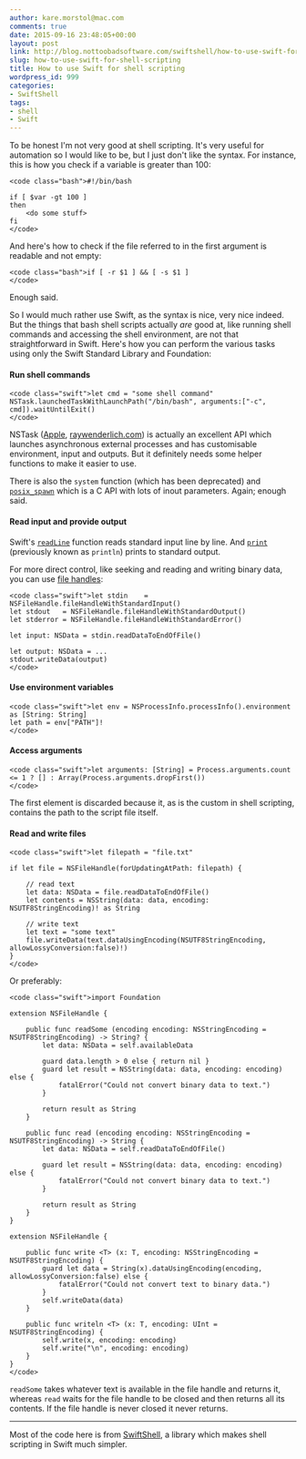 ```yaml
---
author: kare.morstol@mac.com
comments: true
date: 2015-09-16 23:48:05+00:00
layout: post
link: http://blog.nottoobadsoftware.com/swiftshell/how-to-use-swift-for-shell-scripting/
slug: how-to-use-swift-for-shell-scripting
title: How to use Swift for shell scripting
wordpress_id: 999
categories:
- SwiftShell
tags:
- shell
- Swift
---
```


To be honest I'm not very good at shell scripting. It's very useful for automation so I would like to be, but I just don't like the syntax. For instance, this is how you check if a variable is greater than 100:


    
    <code class="bash">#!/bin/bash
    
    if [ $var -gt 100 ]
    then
        <do some stuff>
    fi
    </code>

And here's how to check if the file referred to in the first argument is readable and not empty:


    
    <code class="bash">if [ -r $1 ] && [ -s $1 ]
    </code>

Enough said.

So I would much rather use Swift, as the syntax is nice, very nice indeed. But the things that bash shell scripts actually _are_ good at, like running shell commands and accessing the shell environment, are not that straightforward in Swift. Here's how you can perform the various tasks using only the Swift Standard Library and Foundation:

<!-- more -->

#### Run shell commands


    
    <code class="swift">let cmd = "some shell command"
    NSTask.launchedTaskWithLaunchPath("/bin/bash", arguments:["-c", cmd]).waitUntilExit()
    </code>

NSTask ([Apple](https://developer.apple.com/library/mac/documentation/Cocoa/Reference/Foundation/Classes/NSTask_Class), [raywenderlich.com](http://www.raywenderlich.com/36537/nstask-tutorial)) is actually an excellent API which launches asynchronous external processes and has customisable environment, input and outputs. But it definitely needs some helper functions to make it easier to use.

There is also the `system` function (which has been deprecated) and [`posix_spawn`](https://developer.apple.com/library/mac/documentation/Darwin/Reference/ManPages/man2/posix_spawn.2.html) which is a C API with lots of inout parameters. Again; enough said.

#### Read input and provide output

Swift's [`readLine`](http://swiftdoc.org/swift-2/func/readLine/) function reads standard input line by line. And [`print`](http://swiftdoc.org/swift-2/func/print/) (previously known as `println`) prints to standard output.

For more direct control, like seeking and reading and writing binary data, you can use [file handles](https://developer.apple.com/library/ios/documentation/Cocoa/Reference/Foundation/Classes/NSFileHandle_Class/):


    
    <code class="swift">let stdin    = NSFileHandle.fileHandleWithStandardInput()
    let stdout   = NSFileHandle.fileHandleWithStandardOutput()
    let stderror = NSFileHandle.fileHandleWithStandardError()
    
    let input: NSData = stdin.readDataToEndOfFile()
    
    let output: NSData = ...
    stdout.writeData(output)
    </code>

#### Use environment variables


    
    <code class="swift">let env = NSProcessInfo.processInfo().environment as [String: String]
    let path = env["PATH"]!
    </code>

#### Access arguments


    
    <code class="swift">let arguments: [String] = Process.arguments.count <= 1 ? [] : Array(Process.arguments.dropFirst())
    </code>

The first element is discarded because it, as is the custom in shell scripting, contains the path to the script file itself.

#### Read and write files


    
    <code class="swift">let filepath = "file.txt"
    
    if let file = NSFileHandle(forUpdatingAtPath: filepath) {
    
        // read text
        let data: NSData = file.readDataToEndOfFile()
        let contents = NSString(data: data, encoding: NSUTF8StringEncoding)! as String
    
        // write text
        let text = "some text"
        file.writeData(text.dataUsingEncoding(NSUTF8StringEncoding, allowLossyConversion:false)!)
    }
    </code>

Or preferably:


    
    <code class="swift">import Foundation
    
    extension NSFileHandle {
    
        public func readSome (encoding encoding: NSStringEncoding = NSUTF8StringEncoding) -> String? {
            let data: NSData = self.availableData
    
            guard data.length > 0 else { return nil }
            guard let result = NSString(data: data, encoding: encoding) else {
                fatalError("Could not convert binary data to text.")
            }
    
            return result as String
        }
    
        public func read (encoding encoding: NSStringEncoding = NSUTF8StringEncoding) -> String {
            let data: NSData = self.readDataToEndOfFile()
    
            guard let result = NSString(data: data, encoding: encoding) else {
                fatalError("Could not convert binary data to text.")
            }
    
            return result as String
        }
    }
    
    extension NSFileHandle {
    
        public func write <T> (x: T, encoding: NSStringEncoding = NSUTF8StringEncoding) {
            guard let data = String(x).dataUsingEncoding(encoding, allowLossyConversion:false) else {
                fatalError("Could not convert text to binary data.")
            }
            self.writeData(data)
        }
    
        public func writeln <T> (x: T, encoding: UInt = NSUTF8StringEncoding) {
            self.write(x, encoding: encoding)
            self.write("\n", encoding: encoding)
        }
    }
    </code>

`readSome` takes whatever text is available in the file handle and returns it, whereas `read` waits for the file handle to be closed and then returns all its contents. If the file handle is never closed it never returns.

* * *

Most of the code here is from [SwiftShell](https://github.com/kareman/SwiftShell), a library which makes shell scripting in Swift much simpler.
